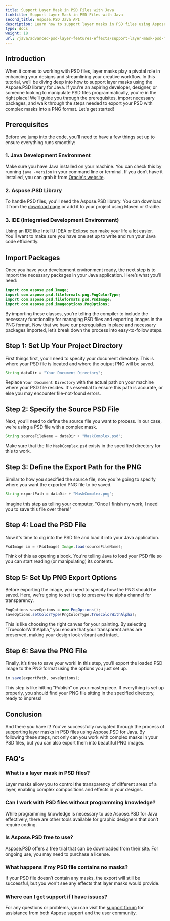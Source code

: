 ```yaml
---
title: Support Layer Mask in PSD Files with Java
linktitle: Support Layer Mask in PSD Files with Java
second_title: Aspose.PSD Java API
description: Learn how to support layer masks in PSD files using Aspose.PSD for Java through a comprehensive step-by-step tutorial.
type: docs
weight: 18
url: /java/advanced-psd-layer-features-effects/support-layer-mask-psd-files/
---
```

## Introduction
When it comes to working with PSD files, layer masks play a pivotal role in enhancing your designs and streamlining your creative workflow. In this tutorial, we’ll be diving deep into how to support layer masks using the Aspose.PSD library for Java. If you're an aspiring developer, designer, or someone looking to manipulate PSD files programmatically, you're in the right place! We’ll guide you through the prerequisites, import necessary packages, and walk through the steps needed to export your PSD with complex masks into a PNG format. Let's get started!
## Prerequisites
Before we jump into the code, you'll need to have a few things set up to ensure everything runs smoothly:
### 1. Java Development Environment
Make sure you have Java installed on your machine. You can check this by running `java -version` in your command line or terminal. If you don’t have it installed, you can grab it from [Oracle's website](https://www.oracle.com/java/technologies/javase-jdk11-downloads.html).
### 2. Aspose.PSD Library
To handle PSD files, you'll need the Aspose.PSD library. You can download it from the [download page](https://releases.aspose.com/psd/java/) or add it to your project using Maven or Gradle.
### 3. IDE (Integrated Development Environment)
Using an IDE like IntelliJ IDEA or Eclipse can make your life a lot easier. You'll want to make sure you have one set up to write and run your Java code efficiently.
## Import Packages
Once you have your development environment ready, the next step is to import the necessary packages in your Java application. Here’s what you'll need:
```java
import com.aspose.psd.Image;
import com.aspose.psd.fileformats.png.PngColorType;
import com.aspose.psd.fileformats.psd.PsdImage;
import com.aspose.psd.imageoptions.PngOptions;
```
By importing these classes, you're telling the compiler to include the necessary functionality for managing PSD files and exporting images in the PNG format.
Now that we have our prerequisites in place and necessary packages imported, let’s break down the process into easy-to-follow steps.
## Step 1: Set Up Your Project Directory

First things first, you’ll need to specify your document directory. This is where your PSD file is located and where the output PNG will be saved.
```java
String dataDir = "Your Document Directory";
```
Replace `Your Document Directory` with the actual path on your machine where your PSD file resides. It's essential to ensure this path is accurate, or else you may encounter file-not-found errors.
## Step 2: Specify the Source PSD File

Next, you’ll need to define the source file you want to process. In our case, we’re using a PSD file with a complex mask.
```java
String sourceFileName = dataDir + "MaskComplex.psd";
```
Make sure that the file `MaskComplex.psd` exists in the specified directory for this to work. 
## Step 3: Define the Export Path for the PNG

Similar to how you specified the source file, now you’re going to specify where you want the exported PNG file to be saved.
```java
String exportPath = dataDir + "MaskComplex.png";
```
Imagine this step as telling your computer, "Once I finish my work, I need you to save this file over there!"
## Step 4: Load the PSD File

Now it's time to dig into the PSD file and load it into your Java application.
```java
PsdImage im = (PsdImage) Image.load(sourceFileName);
```
Think of this as opening a book. You're telling Java to load your PSD file so you can start reading (or manipulating) its contents.
## Step 5: Set Up PNG Export Options

Before exporting the image, you need to specify how the PNG should be saved. Here, we're going to set it up to preserve the alpha channel for transparency.
```java
PngOptions saveOptions = new PngOptions();
saveOptions.setColorType(PngColorType.TruecolorWithAlpha);
```
This is like choosing the right canvas for your painting. By selecting “TruecolorWithAlpha,” you ensure that your transparent areas are preserved, making your design look vibrant and intact.
## Step 6: Save the PNG File

Finally, it’s time to save your work! In this step, you’ll export the loaded PSD image to the PNG format using the options you just set up.
```java
im.save(exportPath, saveOptions);
```
This step is like hitting “Publish” on your masterpiece. If everything is set up properly, you should find your PNG file sitting in the specified directory, ready to impress!
## Conclusion
And there you have it! You’ve successfully navigated through the process of supporting layer masks in PSD files using Aspose.PSD for Java. By following these steps, not only can you work with complex masks in your PSD files, but you can also export them into beautiful PNG images. 
## FAQ's
### What is a layer mask in PSD files?  
Layer masks allow you to control the transparency of different areas of a layer, enabling complex compositions and effects in your designs.
### Can I work with PSD files without programming knowledge?  
While programming knowledge is necessary to use Aspose.PSD for Java effectively, there are other tools available for graphic designers that don’t require coding.
### Is Aspose.PSD free to use?  
Aspose.PSD offers a free trial that can be downloaded from their site. For ongoing use, you may need to purchase a license.
### What happens if my PSD file contains no masks?  
If your PSD file doesn’t contain any masks, the export will still be successful, but you won't see any effects that layer masks would provide.
### Where can I get support if I have issues?  
For any questions or problems, you can visit the [support forum](https://forum.aspose.com/c/psd/34) for assistance from both Aspose support and the user community.
